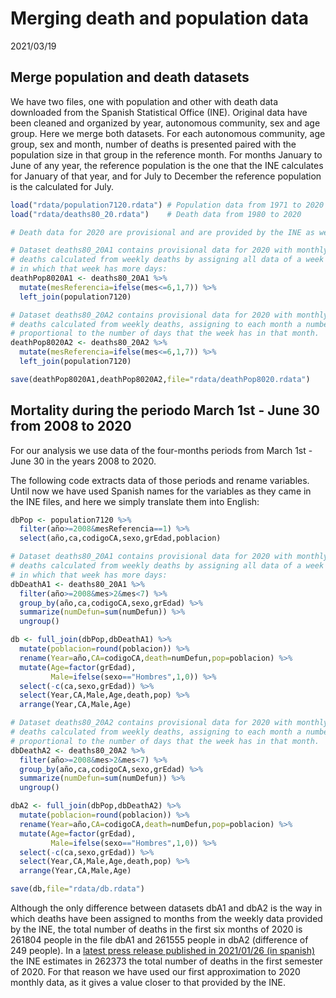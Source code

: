 Merging death and population data
================
2021/03/19

## Merge population and death datasets

We have two files, one with population and other with death data
downloaded from the Spanish Statistical Office (INE). Original data have
been cleaned and organized by year, autonomous community, sex and age
group. Here we merge both datasets. For each autonomous community, age
group, sex and month, number of deaths is presented paired with the
population size in that group in the reference month. For months January
to June of any year, the reference population is the one that the INE
calculates for January of that year, and for July to December the
reference population is the calculated for July.

``` r
load("rdata/population7120.rdata") # Population data from 1971 to 2020
load("rdata/deaths80_20.rdata")    # Death data from 1980 to 2020

# Death data for 2020 are provisional and are provided by the INE as weekly counts.

# Dataset deaths80_20A1 contains provisional data for 2020 with monthly number of 
# deaths calculated from weekly deaths by assigning all data of a week to the month 
# in which that week has more days:
deathPop8020A1 <- deaths80_20A1 %>% 
  mutate(mesReferencia=ifelse(mes<=6,1,7)) %>% 
  left_join(population7120)

# Dataset deaths80_20A2 contains provisional data for 2020 with monthly number of 
# deaths calculated from weekly deaths, assigning to each month a number of deaths
# proportional to the number of days that the week has in that month.
deathPop8020A2 <- deaths80_20A2 %>% 
  mutate(mesReferencia=ifelse(mes<=6,1,7)) %>% 
  left_join(population7120)

save(deathPop8020A1,deathPop8020A2,file="rdata/deathPop8020.rdata")
```

## Mortality during the periodo March 1st - June 30 from 2008 to 2020

For our analysis we use data of the four-months periods from March 1st -
June 30 in the years 2008 to 2020.

The following code extracts data of those periods and rename variables.
Until now we have used Spanish names for the variables as they came in
the INE files, and here we simply translate them into English:

``` r
dbPop <- population7120 %>% 
  filter(año>=2008&mesReferencia==1) %>% 
  select(año,ca,codigoCA,sexo,grEdad,poblacion)

# Dataset deaths80_20A1 contains provisional data for 2020 with monthly number of 
# deaths calculated from weekly deaths by assigning all data of a week to the month 
# in which that week has more days:
dbDeathA1 <- deaths80_20A1 %>% 
  filter(año>=2008&mes>2&mes<7) %>% 
  group_by(año,ca,codigoCA,sexo,grEdad) %>% 
  summarize(numDefun=sum(numDefun)) %>% 
  ungroup()

db <- full_join(dbPop,dbDeathA1) %>% 
  mutate(poblacion=round(poblacion)) %>% 
  rename(Year=año,CA=codigoCA,death=numDefun,pop=poblacion) %>% 
  mutate(Age=factor(grEdad),
         Male=ifelse(sexo=="Hombres",1,0)) %>% 
  select(-c(ca,sexo,grEdad)) %>% 
  select(Year,CA,Male,Age,death,pop) %>% 
  arrange(Year,CA,Male,Age)

# Dataset deaths80_20A2 contains provisional data for 2020 with monthly number of 
# deaths calculated from weekly deaths, assigning to each month a number of deaths
# proportional to the number of days that the week has in that month.
dbDeathA2 <- deaths80_20A2 %>% 
  filter(año>=2008&mes>2&mes<7) %>% 
  group_by(año,ca,codigoCA,sexo,grEdad) %>% 
  summarize(numDefun=sum(numDefun)) %>% 
  ungroup()

dbA2 <- full_join(dbPop,dbDeathA2) %>% 
  mutate(poblacion=round(poblacion)) %>% 
  rename(Year=año,CA=codigoCA,death=numDefun,pop=poblacion) %>% 
  mutate(Age=factor(grEdad),
         Male=ifelse(sexo=="Hombres",1,0)) %>% 
  select(-c(ca,sexo,grEdad)) %>% 
  select(Year,CA,Male,Age,death,pop) %>% 
  arrange(Year,CA,Male,Age)

save(db,file="rdata/db.rdata")
```

Although the only difference between datasets dbA1 and dbA2 is the way
in which deaths have been assigned to months from the weekly data
provided by the INE, the total number of deaths in the first six months
of 2020 is 261804 people in the file dbA1 and 261555 people in dbA2
(difference of 249 people). In a [latest press release published in
2021/01/26 (in spanish)](https://www.ine.es/prensa/mnp_1s2020_p.pdf) the
INE estimates in 262373 the total number of deaths in the first semester
of 2020. For that reason we have used our first approximation to 2020
monthly data, as it gives a value closer to that provided by the INE.
